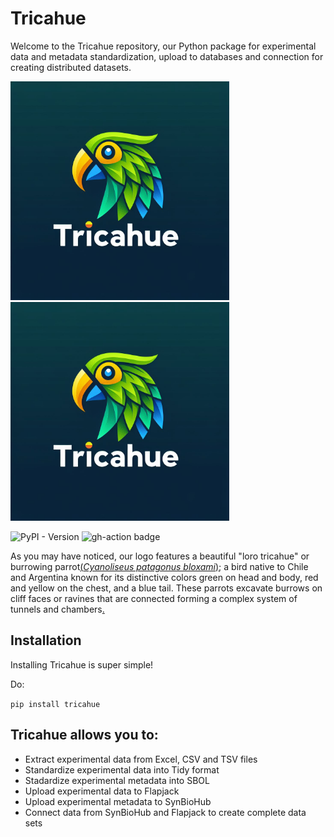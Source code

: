 # Tricahue

Welcome to the Tricahue repository, our Python package for experimental data and metadata standardization, upload to databases and connection for creating distributed datasets.

<img src="https://github.com/Gonza10V/Tricahue/blob/main/images/tricahue_logo.jpeg#gh-light-mode-only" alt="LOICA logo" width="350"/>
<img src="https://github.com/Gonza10V/Tricahue/blob/main/images/tricahue_logo.jpeg#gh-dark-mode-only" alt="LOICA night logo" width="350"/>


![PyPI - Version](https://img.shields.io/pypi/v/tricahue)
![gh-action badge](https://github.com/MyersResearchGroup/Tricahue/workflows/Python%20package/badge.svg)


As you may have noticed, our logo features a beautiful "loro tricahue" or burrowing parrot[(_Cyanoliseus patagonus bloxami_)](https://en.wikipedia.org/wiki/Burrowing_parrot); a bird native to Chile and Argentina known for its distinctive colors green on head and body, red and yellow on the chest, and a blue tail. These parrots excavate burrows on cliff faces or ravines that are connected forming a complex system of tunnels and chambers[.](https://youtu.be/v2AC41dglnM)

## Installation

Installing Tricahue is super simple! 

Do:

`pip install tricahue`


## Tricahue allows you to:

- Extract experimental data from Excel, CSV and TSV files
- Standardize experimental data into Tidy format
- Stadardize experimental metadata into SBOL
- Upload experimental data to Flapjack
- Upload experimental metadata to SynBioHub
- Connect data from SynBioHub and Flapjack to create complete data sets
